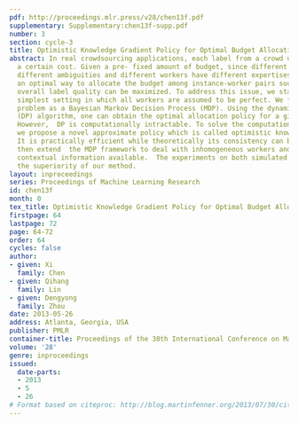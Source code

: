 ```yaml
---
pdf: http://proceedings.mlr.press/v28/chen13f.pdf
supplementary: Supplementary:chen13f-supp.pdf
number: 3
section: cycle-3
title: Optimistic Knowledge Gradient Policy for Optimal Budget Allocation in Crowdsourcing
abstract: In real crowdsourcing applications, each label from a crowd usually comes  with
  a certain cost. Given a pre- fixed amount of budget, since different tasks have
  different ambiguities and different workers have different expertises, we want to  find
  an optimal way to allocate the budget among instance-worker pairs such that the
  overall label quality can be maximized. To address this issue, we start from the
  simplest setting in which all workers are assumed to be perfect. We formulate the
  problem as a Bayesian Markov Decision Process (MDP). Using the dynamic programming
  (DP) algorithm, one can obtain the optimal allocation policy for a given budget.
  However,  DP is computationally intractable. To solve the computational challenge,
  we propose a novel approximate policy which is called optimistic knowledge gradient.
  It is practically efficient while theoretically its consistency can be guaranteed.  We
  then extend  the MDP framework to deal with inhomogeneous workers and tasks with
  contextual information available.  The experiments on both simulated and real data  demonstrate
  the superiority of our method.
layout: inproceedings
series: Proceedings of Machine Learning Research
id: chen13f
month: 0
tex_title: Optimistic Knowledge Gradient Policy for Optimal Budget Allocation in Crowdsourcing
firstpage: 64
lastpage: 72
page: 64-72
order: 64
cycles: false
author:
- given: Xi
  family: Chen
- given: Qihang
  family: Lin
- given: Dengyong
  family: Zhou
date: 2013-05-26
address: Atlanta, Georgia, USA
publisher: PMLR
container-title: Proceedings of the 30th International Conference on Machine Learning
volume: '28'
genre: inproceedings
issued:
  date-parts:
  - 2013
  - 5
  - 26
# Format based on citeproc: http://blog.martinfenner.org/2013/07/30/citeproc-yaml-for-bibliographies/
---
```

